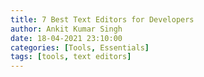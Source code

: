 ```yaml
---
title: 7 Best Text Editors for Developers
author: Ankit Kumar Singh
date: 18-04-2021 23:10:00
categories: [Tools, Essentials]
tags: [tools, text editors]
---
```

